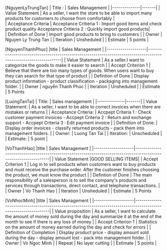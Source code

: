 [NguyenLyTrungTan]
| Title : | Sales Management | 
|--------------|-------|
| Value Statement |  As a seller, I want the store to be able to import many products for customers to choose from comfortably |  
| Acceptance Criteria | Acceptance Critieria 1 : Import good items and check product quality  Acceptance Critieria 2 : Quickly import good products|  
| Definition of Done | Import good products to bring to customers | 
| Owner | Nguyen Ly Trung Tan | 
| Iteration | Unsheduled |
| Estimate |  5 points |



[NguyenThanhPhuc]
|title               | Sales Management |
|--------------------|-----------------------------------------------------------------------------------------------------------------|
| Value Statement    | As a seller.I want to categorize the goods to make it easier to search                                          |
| Accept Criterion 1 | Believe that there are too many types of goods. When users want to buy they can search for that type of product | 
| Defintion of Done  | Display product information - product classification - packaging into management folder.                        | 
| Owner              | nguyễn Thanh Phúc                                                                                               | 
| Iteration          | Unsheduled                                                                                                      | 
| Estimate           | 5 Points   



[LuongTanTai]
| Title: | Sales management |
|--------------|-------|
| Value Statement: | As a seller, I want to be able to correct invoices when there are mistakes or returns |
| Acceptance Criteria: | Accpept Criteria 1 : Check customer payment invoices  - Accpept Criteria 2 : Return and exchange support - Accpept Criteria 3 : Edit payment invoice |
| Definition of Done: | Display order invoices - classify returned products - pack them into management folders. |
| Owner: | Luong Tan Tai |
| Iteration: | Unscheduled |
| Estimate: | 5 point |



[VoThanhHao]
|title               | Sales Management |
|--------------------|-----------------------------------------------------------------------------------------------------------------|
| Value Statement    |GOOD SELLING ITEMS|
| Accept Criterion 1 | Log in to sell products when customers want to buy products and must receive the purchase order. After the customer finishes choosing the product, we must know the product | 
| Defintion of Done  | The main responsibility of a salesperson is to sell the company's products and services through transactions, direct contact, and telephone transactions.              | 
| Owner              | Vo Thanh Hao                                                                                     | 
| Iteration          | Unsheduled                                                                                                      | 
| Estimate           | 5 Points




[VoNhocMinh]
|title | Sales Management |
|--------------------|-----------------------------------------------------------------------------------------------------------------|
| Value proposition | As a seller, I want to calculate the amount of money sold during the day and summarize it at the end of the month to see if there is any loss of money |
| Accept Criterion 1 | Statistics on the amount of money earned during the day and check for errors |
| Definition of Completion | Display product price - display amount sold during the day - display amount lost - pack into management folder. |
| Owner | Vo Ngoc Minh |
| Repeat | No layer cutting |
| Estimate | 5 points |
